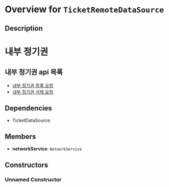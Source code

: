 # Overview for `TicketRemoteDataSource`

## Description

# 내부 정기권
 ## 내부 정기권 api 목록
 - [내부 정기권 목록 요청](./methods/getTickets.md)
 - [내부 정기권 삭제 요청](./methods/deleteTicket.md)

## Dependencies

- TicketDataSource

## Members

- **networkService**: `NetworkService`
## Constructors

### Unnamed Constructor


